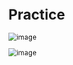 # Practice

![image](https://github.com/yoogus/Practice/assets/110523242/f409d983-39f8-4fea-82d4-b158051780e8)

![image](https://github.com/yoogus/Practice/assets/110523242/d79f143d-d4c0-4c95-a0e7-c111f52aa838)

